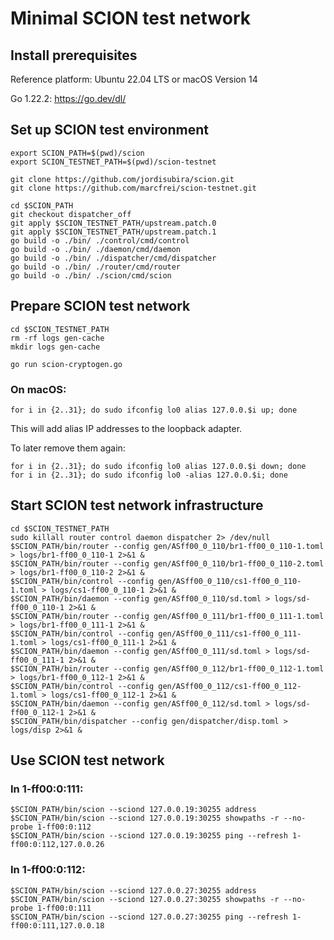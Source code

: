 # Minimal SCION test network


## Install prerequisites

Reference platform: Ubuntu 22.04 LTS or macOS Version 14

Go 1.22.2: https://go.dev/dl/


## Set up SCION test environment

```
export SCION_PATH=$(pwd)/scion
export SCION_TESTNET_PATH=$(pwd)/scion-testnet

git clone https://github.com/jordisubira/scion.git
git clone https://github.com/marcfrei/scion-testnet.git

cd $SCION_PATH
git checkout dispatcher_off
git apply $SCION_TESTNET_PATH/upstream.patch.0
git apply $SCION_TESTNET_PATH/upstream.patch.1
go build -o ./bin/ ./control/cmd/control
go build -o ./bin/ ./daemon/cmd/daemon
go build -o ./bin/ ./dispatcher/cmd/dispatcher
go build -o ./bin/ ./router/cmd/router
go build -o ./bin/ ./scion/cmd/scion
```

## Prepare SCION test network

```
cd $SCION_TESTNET_PATH
rm -rf logs gen-cache
mkdir logs gen-cache

go run scion-cryptogen.go
```

### On macOS:

```
for i in {2..31}; do sudo ifconfig lo0 alias 127.0.0.$i up; done
```

This will add alias IP addresses to the loopback adapter.

To later remove them again:

```
for i in {2..31}; do sudo ifconfig lo0 alias 127.0.0.$i down; done
for i in {2..31}; do sudo ifconfig lo0 -alias 127.0.0.$i; done
```


## Start SCION test network infrastructure

```
cd $SCION_TESTNET_PATH
sudo killall router control daemon dispatcher 2> /dev/null
$SCION_PATH/bin/router --config gen/ASff00_0_110/br1-ff00_0_110-1.toml > logs/br1-ff00_0_110-1 2>&1 &
$SCION_PATH/bin/router --config gen/ASff00_0_110/br1-ff00_0_110-2.toml > logs/br1-ff00_0_110-2 2>&1 &
$SCION_PATH/bin/control --config gen/ASff00_0_110/cs1-ff00_0_110-1.toml > logs/cs1-ff00_0_110-1 2>&1 &
$SCION_PATH/bin/daemon --config gen/ASff00_0_110/sd.toml > logs/sd-ff00_0_110-1 2>&1 &
$SCION_PATH/bin/router --config gen/ASff00_0_111/br1-ff00_0_111-1.toml > logs/br1-ff00_0_111-1 2>&1 &
$SCION_PATH/bin/control --config gen/ASff00_0_111/cs1-ff00_0_111-1.toml > logs/cs1-ff00_0_111-1 2>&1 &
$SCION_PATH/bin/daemon --config gen/ASff00_0_111/sd.toml > logs/sd-ff00_0_111-1 2>&1 &
$SCION_PATH/bin/router --config gen/ASff00_0_112/br1-ff00_0_112-1.toml > logs/br1-ff00_0_112-1 2>&1 &
$SCION_PATH/bin/control --config gen/ASff00_0_112/cs1-ff00_0_112-1.toml > logs/cs1-ff00_0_112-1 2>&1 &
$SCION_PATH/bin/daemon --config gen/ASff00_0_112/sd.toml > logs/sd-ff00_0_112-1 2>&1 &
$SCION_PATH/bin/dispatcher --config gen/dispatcher/disp.toml > logs/disp 2>&1 &
```


## Use SCION test network

### In 1-ff00:0:111:

```
$SCION_PATH/bin/scion --sciond 127.0.0.19:30255 address
$SCION_PATH/bin/scion --sciond 127.0.0.19:30255 showpaths -r --no-probe 1-ff00:0:112
$SCION_PATH/bin/scion --sciond 127.0.0.19:30255 ping --refresh 1-ff00:0:112,127.0.0.26
```

### In 1-ff00:0:112:

```
$SCION_PATH/bin/scion --sciond 127.0.0.27:30255 address
$SCION_PATH/bin/scion --sciond 127.0.0.27:30255 showpaths -r --no-probe 1-ff00:0:111
$SCION_PATH/bin/scion --sciond 127.0.0.27:30255 ping --refresh 1-ff00:0:111,127.0.0.18
```
